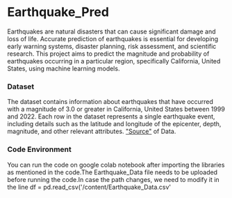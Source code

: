 # Earthquake_Pred

Earthquakes are natural disasters that can cause significant damage and loss of life. Accurate prediction of earthquakes is essential for developing early warning systems, disaster planning, risk assessment, and scientific research. This project aims to predict the magnitude and probability of earthquakes occurring in a particular region, specifically California, United States, using machine learning models.

<h3>Dataset</h3>
The dataset contains information about earthquakes that have occurred with a magnitude of 3.0 or greater in California, United States between 1999 and 2022.
Each row in the dataset represents a single earthquake event, including details such as the latitude and longitude of the epicenter, depth, magnitude, and other relevant attributes.
<a href="https://ncedc.org/ncedc/catalog-search.html">"Source"</a> of Data.

<h3>Code Environment</h3>

You can run the code on google colab notebook after importing the libraries as mentioned in the code.The Earthquake_Data file needs to be uploaded before running the code.In case the path changes, we need to modify it in the line </n>
df = pd.read_csv('/content/Earthquake_Data.csv'

